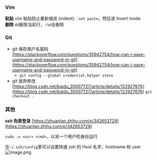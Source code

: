 
### Vim
**粘贴** vim 粘贴防止重新缩进 (indent): `:set paste`，然后进 Insert mode<br />**删除** `dd`删除当前行，`:%d`全删除


### Git

- git 保存用户名密码  [https://stackoverflow.com/questions/35942754/how-can-i-save-username-and-password-in-git](https://stackoverflow.com/questions/35942754/how-can-i-save-username-and-password-in-git)
   - `git config --global credential.helper store`
- git 放弃修改 [https://blog.csdn.net/baidu_35007727/article/details/122927676](https://blog.csdn.net/baidu_35007727/article/details/122927676) `git checkout .`


### 其他
**ssh 免密登录** [https://zhuanlan.zhihu.com/p/342653729](https://zhuanlan.zhihu.com/p/342653729)

`sudo -u <usr> <cmd>`，以另一个用户的身份运行

在`~/.ssh/config`里可以设置快速 ssh 的 Host 名字，hostname 和 user
![image.png](./assets/1663636843744-6912414a-01d7-4f35-b645-5bed119384e3.png)
